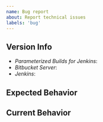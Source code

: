 ```yaml
---
name: Bug report
about: Report technical issues
labels: 'bug'
---
```


<!-- Please use the following issue template to report your issue. -->
<!-- In general, please try to add as much detail as possible. Bugs that cannot be reproduced
will be closed with the "Can't reproduce" and later closed if no new information is provided. -->

## Version Info

<!-- Adding version info helps to debug the issue faster. Please add all versions to the following list. -->

- _Parameterized Builds for Jenkins_: 
- _Bitbucket Server_:
- _Jenkins_:

## Expected Behavior

<!-- What should be happening? -->

## Current Behavior

<!-- What is currently happening? Please be as detailed as possible. -->